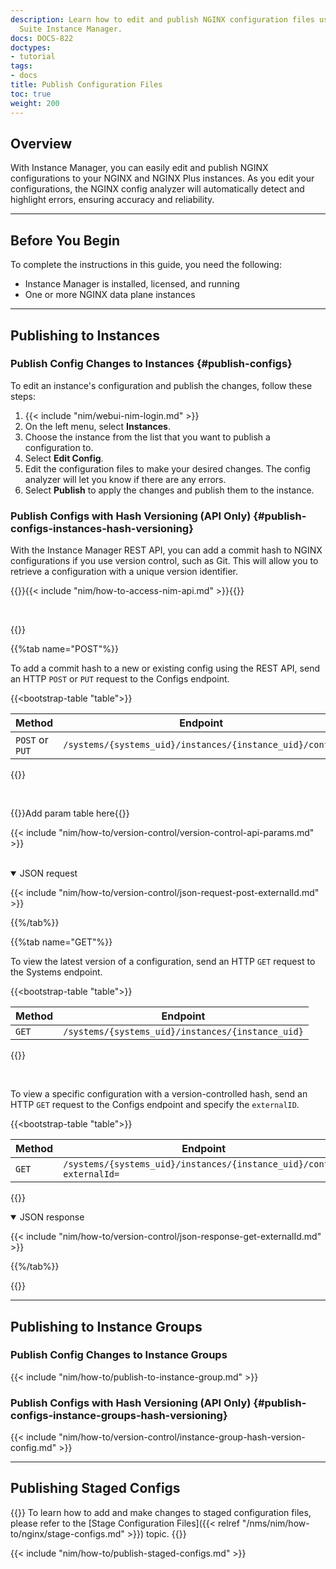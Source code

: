 ```yaml
---
description: Learn how to edit and publish NGINX configuration files using NGINX Management
  Suite Instance Manager.
docs: DOCS-822
doctypes:
- tutorial
tags:
- docs
title: Publish Configuration Files
toc: true
weight: 200
---
```


## Overview

With Instance Manager, you can easily edit and publish NGINX configurations to your NGINX and NGINX Plus instances. As you edit your configurations, the NGINX config analyzer will automatically detect and highlight errors, ensuring accuracy and reliability.

---

## Before You Begin

To complete the instructions in this guide, you need the following:

- Instance Manager is installed, licensed, and running
- One or more NGINX data plane instances

---

## Publishing to Instances

### Publish Config Changes to Instances {#publish-configs}

To edit an instance's configuration and publish the changes, follow these steps:

1. {{< include "nim/webui-nim-login.md" >}}
2. On the left menu, select **Instances**.
3. Choose the instance from the list that you want to publish a configuration to.
4. Select **Edit Config**.
5. Edit the configuration files to make your desired changes. The config analyzer will let you know if there are any errors.
6. Select **Publish** to apply the changes and publish them to the instance.

### Publish Configs with Hash Versioning (API Only) {#publish-configs-instances-hash-versioning}

With the Instance Manager REST API, you can add a commit hash to NGINX configurations if you use version control, such as Git. This will allow you to retrieve a configuration with a unique version identifier.

{{<see-also>}}{{< include "nim/how-to-access-nim-api.md" >}}{{</see-also>}}

<br>

{{<tabs name="hash-versioning">}}

{{%tab name="POST"%}}

To add a commit hash to a new or existing config using the REST API, send an HTTP `POST` or `PUT` request to the Configs endpoint.


{{<bootstrap-table "table">}}

| Method | Endpoint   |
|--------|------------|
| `POST` or `PUT` | `/systems/{systems_uid}/instances/{instance_uid}/config` |

{{</bootstrap-table>}}


<br>

{{<comment>}}Add param table here{{</comment>}}

{{< include "nim/how-to/version-control/version-control-api-params.md" >}}

<br>

<details open>
<summary>JSON request</summary>

{{< include "nim/how-to/version-control/json-request-post-externalId.md" >}}

</summary>
</details>

{{%/tab%}}

{{%tab name="GET"%}}

To view the latest version of a configuration, send an HTTP `GET` request to the Systems endpoint.


{{<bootstrap-table "table">}}

| Method | Endpoint                |
|--------|-------------------------|
| `GET`  | `/systems/{systems_uid}/instances/{instance_uid}` |

{{</bootstrap-table>}}


<br>

To view a specific configuration with a version-controlled hash, send an HTTP `GET` request to the Configs endpoint and specify the `externalID`.


{{<bootstrap-table "table">}}

| Method | Endpoint                            |
|--------|-------------------------------------|
| `GET`  | `/systems/{systems_uid}/instances/{instance_uid}/config?externalId=` |

{{</bootstrap-table>}}


<details open>
<summary>JSON response</summary>

{{< include "nim/how-to/version-control/json-response-get-externalId.md" >}}

</details>

{{%/tab%}}

{{</tabs>}}

---

## Publishing to Instance Groups

### Publish Config Changes to Instance Groups

{{< include "nim/how-to/publish-to-instance-group.md" >}}

### Publish Configs with Hash Versioning (API Only) {#publish-configs-instance-groups-hash-versioning}

{{< include "nim/how-to/version-control/instance-group-hash-version-config.md" >}}

---

## Publishing Staged Configs

{{<see-also>}}
To learn how to add and make changes to staged configuration files, please refer to the [Stage Configuration Files]({{< relref "/nms/nim/how-to/nginx/stage-configs.md" >}}) topic.
{{</see-also>}}

{{< include "nim/how-to/publish-staged-configs.md" >}}
